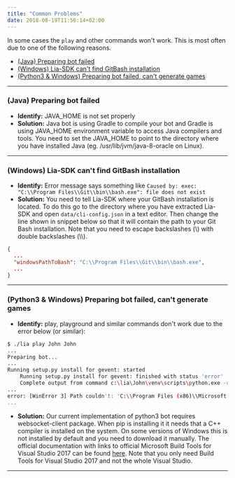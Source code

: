 ```yaml
---
title: "Common Problems"
date: 2018-08-19T11:56:14+02:00
---
```


In some cases the ```play``` and other commands won't work. This is most often due to one of the following reasons.

* [(Java) Preparing bot failed](/common-problems/#java-preparing-bot-failed)
* [(Windows) Lia-SDK can't find GitBash installation](/common-problems/#windows-lia-sdk-can-t-find-gitbash-installation)
* [(Python3 & Windows) Preparing bot failed, can't generate games](/common-problems/#python3-windows-preparing-bot-failed-can-t-generate-games)

----

### (Java) Preparing bot failed
  * **Identify:** JAVA_HOME is not set properly 
  * **Solution:** Java bot is using Gradle to compile your bot and Gradle is using JAVA_HOME environment variable to access Java compilers and tools. 
  You need to set the JAVA_HOME to point to the directory where you have installed Java (eg. /usr/lib/jvm/java-8-oracle on Linux).

----

### (Windows) Lia-SDK can't find GitBash installation
  * **Identify:** Error message says something like ```Caused by: exec: "C:\\Program Files\\Git\\bin\\bash.exe": file does not exist```
  * **Solution:** You need to tell Lia-SDK where your GitBash installation is located. To do this go to the directory where you have extracted Lia-SDK and open ```data/cli-config.json``` in a text editor. Then change the line shown in snippet below so that it will contain the path to your Git Bash installation. Note that you need to escape backslashes (\\) with double backslashes (\\\\).


```json
{ 
  ...
  "windowsPathToBash": "C:\\Program Files\\Git\\bin\\bash.exe",
  ...
}
```

----

### (Python3 & Windows) Preparing bot failed, can't generate games
  * **Identify:** play, playground and similar commands don't work due to the error below (or similar):

```bash
$ ./lia play John John
...
Preparing bot...
...
Running setup.py install for gevent: started
    Running setup.py install for gevent: finished with status 'error'
    Complete output from command c:\lia\John\venv\scripts\python.exe -u -c "import setuptools"
...
error: [WinError 3] Path couldn't: 'C:\\Program Files (x86)\\Microsoft Visual Studio 14.0\\VC\\PlatformSDK\\lib'
...
```
  * **Solution:** Our current implementation of python3 bot requires websocket-client package. 
  When pip is installing it it needs that a C++ compiler is installed on the system. 
  On some versions of Windows this is not installed by default and you need to download it manually.
  The official documentation with links to official Microsoft Build Tools for Visual Studio 2017 can be found [here](https://wiki.python.org/moin/WindowsCompilers).
  Note that you only need Build Tools for Visual Studio 2017 and not the whole Visual Studio.

----